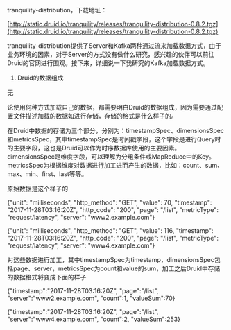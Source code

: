 tranquility-distribution，下载地址：

[http://static.druid.io/tranquility/releases/tranquility-distribution-0.8.2.tgz](http://static.druid.io/tranquility/releases/tranquility-distribution-0.8.2.tgz)

tranquility-distribution提供了Server和Kafka两种通过流来加载数据方式，由于业务环境的因素，对于Server的方式没有做什么研究，感兴趣的伙伴可以前往Druid的官网进行围观。接下来，详细说一下我研究的Kafka加载数据方式。

1. Druid的数据组成

无

论使用何种方式加载自己的数据，都需要明白Druid的数据组成，因为需要通过配置文件描述加载的数据如进行存储，存储的格式是什么样子的。

在Druid中数据的存储为三个部分，分别为：timestampSpec、dimensionsSpec和metricsSpec，其中timestampSpec是时间戳字段，这个字段是进行Query时的主要字段，这也是Druid可以作为时序数据库使用的主要因素。dimensionsSpec是维度字段，可以理解为分组条件或MapReduce中的Key。metricsSpec为根据维度对数据进行加工进而产生的数据，比如：count、sum、max、min、first、last等等。

原始数据是这个样子的

{"unit": "milliseconds", "http\_method": "GET", "value": 70, "timestamp": "2017-11-28T03:16:20Z", "http\_code": "200", "page": "/list", "metricType": "request/latency", "server": "www2.example.com"}

{"unit": "milliseconds", "http\_method": "GET", "value": 116, "timestamp": "2017-11-28T03:16:20Z", "http\_code": "200", "page": "/list", "metricType": "request/latency", "server": "www4.example.com"}

对这些数据进行加工，其中timestampSpec为timestamp，dimensionsSpec包括page、server，metricsSpec为count和value的sum，加工之后Druid中存储的数据格式将变成下面的样子



{"timestamp":"2017-11-28T03:16:20Z", "page":"/list", "server":"www2.example.com", "count":1, "valueSum":70}

{"timestamp":"2017-11-28T03:16:20Z", "page":"/list", "server":"www4.example.com", "count":2, "valueSum":253}

